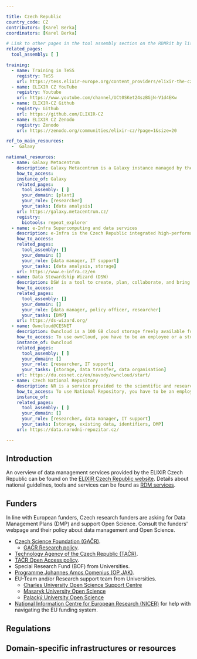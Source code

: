 ```yaml
---

title: Czech Republic
country_code: CZ
contributors: [Karel Berka]
coordinators: [Karel Berka]

# Link to other pages in the tool assembly section on the RDMkit by listing the page_id 
related_pages:
  tool_assembly: [ ]

training:
  - name: Training in TeSS
    registry: TeSS
    url: https://tess.elixir-europe.org/content_providers/elixir-the-czech-republic-node
  - name: ELIXIR CZ YouTube
    registry: Youtube
    url: https://www.youtube.com/channel/UCt0SKet24szBGjN-V1d4EKw
  - name: ELIXIR-CZ Github
    registry: Github
    url: https://github.com/ELIXIR-CZ
  - name: ELIXIR CZ Zenodo
    registry: Zenodo
    url: https://zenodo.org/communities/elixir-cz/?page=1&size=20

ref_to_main_resources: 
  -  Galaxy

national_resources: 
  - name: Galaxy Metacentrum
    description: Galaxy Metacentrum is a Galaxy instance managed by the Czech ELIXIR node and e-Infra. It provides extra support for [RepeatExplorer](https://repeatexplorer-elixir.cerit-sc.cz/) tool for plant genomic analysis
    how_to_access: 
    instance_of: Galaxy
    related_pages:
      tool_assembly: [ ]
      your_domain: [plant]
      your_role: [researcher]
      your_tasks: [data analysis]
    url: https://galaxy.metacentrum.cz/
    registry:
      biotools: repeat_explorer
  - name: e-Infra Supercomputing and data services 
    description: e-Infra is the Czech Republic integrated high-performance research computing/data storage environment, providing world-class services to government, industry, and researchers. It also cooperates with European Open Science Cloud (EOSC) implementation in the Czech Republic
    how_to_access:
    related_pages: 
      tool_assembly: []
      your_domain: []
      your_role: [data manager, IT support]
      your_tasks: [data analysis, storage]
    url: https://www.e-infra.cz/en
  - name: Data Stewardship Wizard (DSW)
    description: DSW is a tool to create, plan, collaborate, and bring your data management plans to life.
    how_to_access:
    related_pages: 
      tool_assembly: []
      your_domain: []
      your_role: [data manager, policy officer, researcher]
      your_tasks: [DMP]
    url: https://ds-wizard.org/
  - name: Owncloud@CESNET
    description: Owncloud is a 100 GB cloud storage freely available for Czech scientists to manage their data from any research projects 
    how_to_access: To use ownCloud, you have to be an employee or a student of a Czech academic organization. For technical reasons, you have to have an account in eduID.cz.
    instance_of: Owncloud
    related_pages:
      tool_assembly: [ ]
      your_domain: []
      your_role: [researcher, IT support]
      your_tasks: [storage, data transfer, data organisation]
    url: https://du.cesnet.cz/en/navody/owncloud/start/
  - name: Czech National Repository
    description: NR is a service provided to the scientific and research communities in the Czech Republic to store their generated research data together with persistent DOI identifier. NR service is currently under the pilot program. 
    how_to_access: To use National Repository, you have to be an employee or a student of a Czech academic organization. For technical reasons, you have to have an account in eduID.cz and if you want to upload .
    instance_of: 
    related_pages:
      tool_assembly: [ ]
      your_domain: []
      your_role: [researcher, data manager, IT support]
      your_tasks: [storage, existing data, identifiers, DMP]
    url: https://data.narodni-repozitar.cz/

---
```


## Introduction 
An overview of data management services provided by the ELIXIR Czech Republic can be found on the [ELIXIR Czech Republic website](https://www.elixir-czech.cz/).
Details about national guidelines, tools and services can be found as [RDM services](https://www.elixir-czech.cz/?s=data+management).


## Funders
In line with European funders, Czech research funders are asking for Data Management Plans (DMP) and support Open Science. Consult the funders' webpage and their policy about data management and Open Science.
* [Czech Science Foundation (GAČR)](https://gacr.cz/en/).
  * [GAČR Research policy](https://gacr.cz/en/extracts-from-tender-documents/).
* [Technology Agency of the Czech Republic (TAČR)](https://www.tacr.cz/en/).
* [TAČR Open Access policy](https://www.tacr.cz/en/open-access-in-the-kappa-programme/).
* Special Research Fund (BOF) from Universities.
* [ Programme Johannes Amos Comenius (OP JAK)](https://opjak.cz/en/).
* EU-Team and/or Research support team from Universities.
  * [Charles University Open Science Support Centre](https://openscience.cuni.cz/OSCIEN-1.html)
  * [Masaryk University Open Science](https://openscience.muni.cz/en)
  * [Palacký University Open Science](https://openscience.upol.cz/en/)
* [National Information Centre for European Research (NICER)](https://www.tc.cz/en/offers/national-information-centre-for-european-research) for help with navigating the EU funding system.


## Regulations
<!--- Ethical and legal regulations in the country, committees etc --->

## Domain-specific infrastructures or resources 
<!--- e.g. human data, covid-19. Please, only add domain-specific resources that you think don't fit in the table at the bottom--->
